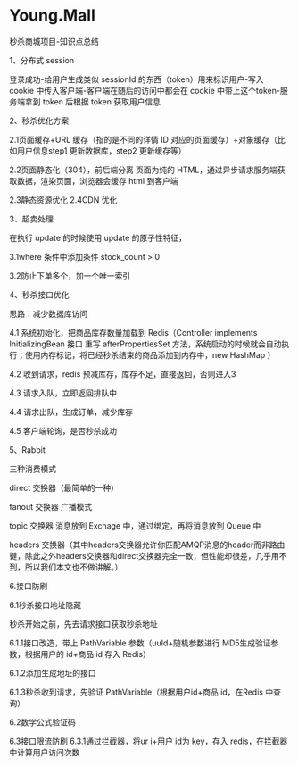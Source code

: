 # Young.Mall
秒杀商城项目-知识点总结


1、分布式 session

 登录成功-给用户生成类似 sessionId 的东西（token）用来标识用户-写入 cookie 中传入客户端-客户端在随后的访问中都会在 cookie 中带上这个token-服务端拿到 token 后根据 token 获取用户信息


2、秒杀优化方案

   2.1页面缓存+URL 缓存（指的是不同的详情 ID 对应的页面缓存）+对象缓存（比如用户信息step1 更新数据库，step2 更新缓存等）
   
   2.2页面静态化（304），前后端分离
     页面为纯的 HTML，通过异步请求服务端获取数据，渲染页面，浏览器会缓存 html 到客户端
   
   2.3静态资源优化
	 2.4CDN 优化


3、超卖处理

   在执行 update 的时候使用 update 的原子性特征，
   
   3.1where 条件中添加条件 stock_count > 0
   
   3.2防止下单多个，加一个唯一索引



4、秒杀接口优化

  思路：减少数据库访问
  
  4.1 系统初始化，把商品库存数量加载到 Redis（Controller implements InitializingBean 接口 重写 afterPropertiesSet 方法，系统启动的时候就会自动执行；使用内存标记，将已经秒杀结束的商品添加到内存中，new HashMap ）
  
  4.2 收到请求，redis 预减库存，库存不足，直接返回，否则进入3
  
  4.3 请求入队，立即返回排队中
  
  4.4 请求出队，生成订单，减少库存
  
  4.5 客户端轮询，是否秒杀成功


5、Rabbit

  三种消费模式
  
  direct 交换器（最简单的一种）
  
  fanout 交换器 广播模式
  
  topic 交换器
   消息放到 Exchage 中，通过绑定，再将消息放到 Queue 中
  
  headers 交换器（其中headers交换器允许你匹配AMQP消息的header而非路由键，除此之外headers交换器和direct交换器完全一致，但性能却很差，几乎用不到，所以我们本文也不做讲解。） 



6.接口防刷

  6.1秒杀接口地址隐藏
  
   秒杀开始之前，先去请求接口获取秒杀地址
   
   6.1.1接口改造，带上 PathVariable 参数（uuId+随机参数进行 MD5生成验证参数，根据用户的 id+商品 id 存入 Redis）
   
   6.1.2添加生成地址的接口
   
   6.1.3秒杀收到请求，先验证 PathVariable（根据用户id+商品 id，在Redis 中查询）
   
  6.2数学公式验证码
  
  6.3接口限流防刷
   6.3.1通过拦截器，将ur i+用户 id为 key，存入 redis，在拦截器中计算用户访问次数

